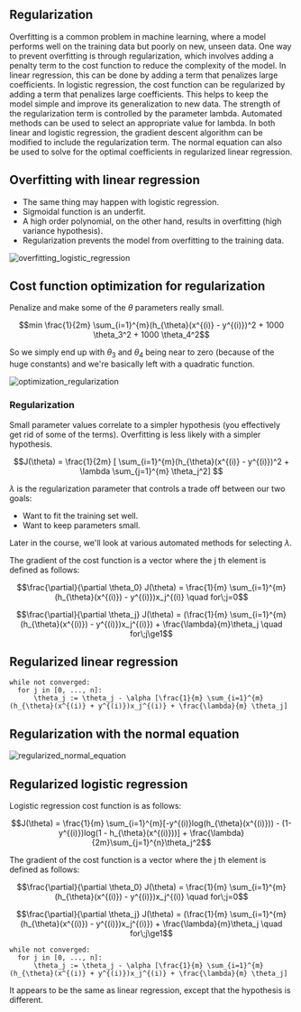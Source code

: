 ## Regularization
Overfitting is a common problem in machine learning, where a model performs well on the training data but poorly on new, unseen data. One way to prevent overfitting is through regularization, which involves adding a penalty term to the cost function to reduce the complexity of the model. In linear regression, this can be done by adding a term that penalizes large coefficients. In logistic regression, the cost function can be regularized by adding a term that penalizes large coefficients. This helps to keep the model simple and improve its generalization to new data. The strength of the regularization term is controlled by the parameter lambda. Automated methods can be used to select an appropriate value for lambda. In both linear and logistic regression, the gradient descent algorithm can be modified to include the regularization term. The normal equation can also be used to solve for the optimal coefficients in regularized linear regression.

## Overfitting with linear regression

* The same thing may happen with logistic regression.
* Sigmoidal function is an underfit.
* A high order polynomial, on the other hand, results in overfitting (high variance hypothesis).
* Regularization prevents the model from overfitting to the training data.

![overfitting_logistic_regression](https://github.com/djeada/Stanford-Machine-Learning/blob/main/slides/resources/overfitting_logistic_regression.png)

## Cost function optimization for regularization

Penalize and make some of the $\theta$ parameters really small.


$$min \frac{1}{2m} \sum_{i=1}^{m}(h_{\theta}(x^{(i)} - y^{(i)})^2 + 1000 \theta_3^2 +  1000 \theta_4^2$$


So we simply end up with $\theta_3$ and $\theta_4$ being near to zero (because of the huge constants) and we're basically left with a quadratic function.

![optimization_regularization](https://github.com/djeada/Stanford-Machine-Learning/blob/main/slides/resources/optimization_regularization.png)


### Regularization
Small parameter values correlate to a simpler hypothesis (you effectively get rid of some of the terms). Overfitting is less likely with a simpler hypothesis.

$$J(\theta) = \frac{1}{2m} [ \sum_{i=1}^{m}(h_{\theta}(x^{(i)} - y^{(i)})^2 + \lambda \sum_{j=1}^{m} \theta_j^2] $$


$\lambda$ is the regularization parameter that controls a trade off between our two goals:


* Want to fit the training set well.
* Want to keep parameters small.


Later in the course, we'll look at various automated methods for selecting $\lambda$.

The gradient of the cost function is a vector where the j th element is defined as follows:

$$\frac{\partial}{\partial \theta_0} J(\theta) = \frac{1}{m} \sum_{i=1}^{m} (h_{\theta}(x^{(i)}) - y^{(i)})x_j^{(i)} \quad for\;j=0$$

$$\frac{\partial}{\partial \theta_j} J(\theta) = (\frac{1}{m} \sum_{i=1}^{m} (h_{\theta}(x^{(i)}) - y^{(i)})x_j^{(i)}) + \frac{\lambda}{m}\theta_j \quad for\;j\ge1$$

## Regularized linear regression

    while not converged:
      for j in [0, ..., n]:
          \theta_j := \theta_j - \alpha [\frac{1}{m} \sum_{i=1}^{m}(h_{\theta}(x^{(i)} + y^{(i)})x_j^{(i)} + \frac{\lambda}{m} \theta_j]
          
## Regularization with the normal equation

![regularized_normal_equation](https://github.com/djeada/Stanford-Machine-Learning/blob/main/slides/resources/regularized_normal_equation.png)

## Regularized logistic regression

Logistic regression cost function is as follows:

$$J(\theta) = \frac{1}{m} \sum_{i=1}^{m}[-y^{(i)}log(h_{\theta}(x^{(i)})) - (1-y^{(i)})log(1 - h_{\theta}(x^{(i)}))] + \frac{\lambda}{2m}\sum_{j=1}^{n}\theta_j^2$$

The gradient of the cost function is a vector where the j th element is defined as follows:

$$\frac{\partial}{\partial \theta_0} J(\theta) = \frac{1}{m} \sum_{i=1}^{m} (h_{\theta}(x^{(i)}) - y^{(i)})x_j^{(i)} \quad for\;j=0$$

$$\frac{\partial}{\partial \theta_j} J(\theta) = (\frac{1}{m} \sum_{i=1}^{m} (h_{\theta}(x^{(i)}) - y^{(i)})x_j^{(i)}) + \frac{\lambda}{m}\theta_j \quad for\;j\ge1$$

    while not converged:
      for j in [0, ..., n]:
          \theta_j := \theta_j - \alpha [\frac{1}{m} \sum_{i=1}^{m}(h_{\theta}(x^{(i)} + y^{(i)})x_j^{(i)} + \frac{\lambda}{m} \theta_j]
          
It appears to be the same as linear regression, except that the hypothesis is different.
